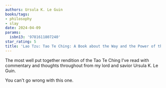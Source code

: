 ```yaml
---
authors: Ursula K. Le Guin
books/tags:
- philosophy
- slay
date: 2024-04-09
params:
  isbn13: '9781611807240'
star_rating: 5
title: 'Lao Tzu: Tao Te Ching: A Book about the Way and the Power of the Way'
---
```


The most well put together rendition of the Tao Te Ching I've read with
commentary and thoughts throughout from my lord and savior Ursula K. Le Guin.

You can't go wrong with this one.

<!--more-->